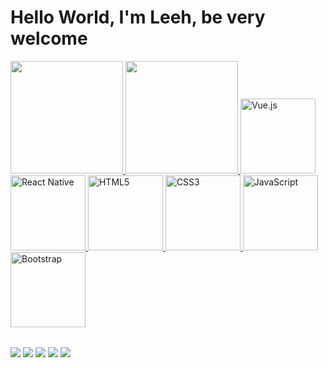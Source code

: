 # Hello World, I'm Leeh, be very welcome

<table>
  <a href="https://g
  ithub.com/leehxd">
  <img height="180em" src="https://github-readme-stats.vercel.app/api?username=leehxd&show_icons=true&theme=tokyonight&include_all_commits=true&count_private=true"/>
  <img height="180em" src="https://github-readme-stats.vercel.app/api/top-langs/?username=leehxd&layout=compact&langs_count=6&theme=tokyonight"/>
  <img src="https://img.icons8.com/color/2x/vue-js.png" width="120" alt="Vue.js">
  <img src="https://upload.wikimedia.org/wikipedia/commons/thumb/a/a7/React-icon.svg/539px-React-icon.svg.png" width="120" alt="React Native">
  <img src="https://img.icons8.com/color/2x/html-5.png" width="120" alt="HTML5">
  <img src="https://img.icons8.com/color/2x/css3.png" width="120" alt="CSS3">
  <img src="https://static.vecteezy.com/system/resources/previews/027/127/560/non_2x/javascript-logo-javascript-icon-transparent-free-png.png" width="120" alt="JavaScript">
  <img src="https://img.icons8.com/color/2x/bootstrap.png" width="120" alt="Bootstrap">
</table>

<div> 
  <a href="https://www.youtube.com/channel/UCbOyyAqpyiYiImgaoXAwd9A" target="_blank"><img src="https://img.shields.io/badge/YouTube-FF0000?style=for-the-badge&logo=youtube&logoColor=white" target="_blank"></a>
  <a href="https://www.instagram.com/_leehxd/" target="_blank"><img src="https://img.shields.io/badge/-Instagram-%23E4405F?style=for-the-badge&logo=instagram&logoColor=white" target="_blank"></a>
  <a href="https://www.twitch.tv/leehxd_" target="_blank"><img src="https://img.shields.io/badge/Twitch-9146FF?style=for-the-badge&logo=twitch&logoColor=white" target="_blank"></a>
  <a href = "mailto: contato@leehxd.com.br"><img src="https://img.shields.io/badge/-Gmail-%23333?style=for-the-badge&logo=gmail&logoColor=white" target="_blank"></a>
  <a href="https://www.linkedin.com/in/leticiajm/" target="_blank"><img src="https://img.shields.io/badge/-LinkedIn-%230077B5?style=for-the-badge&logo=linkedin&logoColor=white" target="_blank"></a> 
</div>
